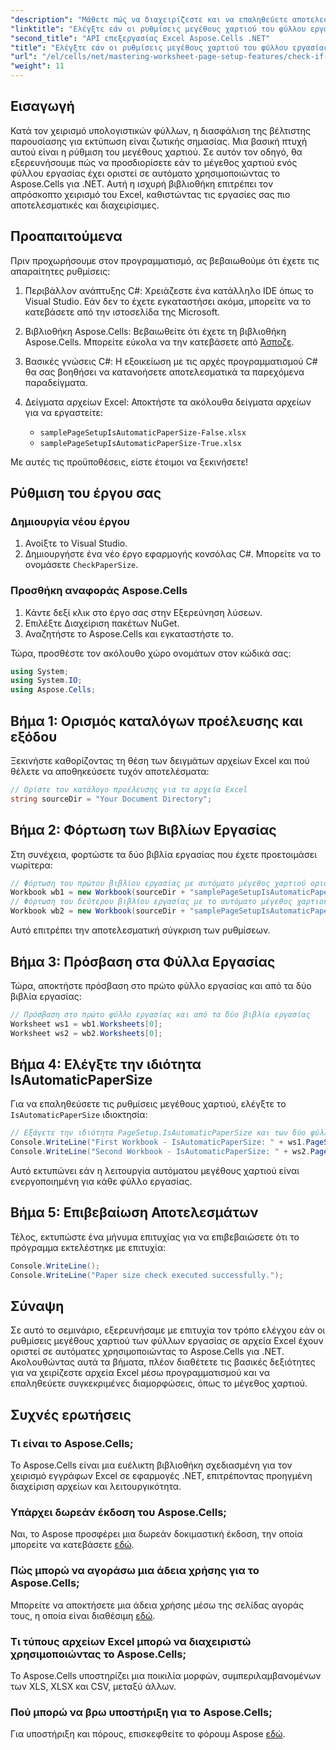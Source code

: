 ```yaml
---
"description": "Μάθετε πώς να διαχειρίζεστε και να επαληθεύετε αποτελεσματικά τις ρυθμίσεις μεγέθους χαρτιού σε φύλλα εργασίας του Excel χρησιμοποιώντας το Aspose.Cells για .NET. Αυτός ο ολοκληρωμένος οδηγός παρέχει οδηγίες βήμα προς βήμα."
"linktitle": "Ελέγξτε εάν οι ρυθμίσεις μεγέθους χαρτιού του φύλλου εργασίας είναι αυτόματες"
"second_title": "API επεξεργασίας Excel Aspose.Cells .NET"
"title": "Ελέγξτε εάν οι ρυθμίσεις μεγέθους χαρτιού του φύλλου εργασίας είναι αυτόματες"
"url": "/el/cells/net/mastering-worksheet-page-setup-features/check-if-paper-size-settings/"
"weight": 11
---
```


## Εισαγωγή

Κατά τον χειρισμό υπολογιστικών φύλλων, η διασφάλιση της βέλτιστης παρουσίασης για εκτύπωση είναι ζωτικής σημασίας. Μια βασική πτυχή αυτού είναι η ρύθμιση του μεγέθους χαρτιού. Σε αυτόν τον οδηγό, θα εξερευνήσουμε πώς να προσδιορίσετε εάν το μέγεθος χαρτιού ενός φύλλου εργασίας έχει οριστεί σε αυτόματο χρησιμοποιώντας το Aspose.Cells για .NET. Αυτή η ισχυρή βιβλιοθήκη επιτρέπει τον απρόσκοπτο χειρισμό του Excel, καθιστώντας τις εργασίες σας πιο αποτελεσματικές και διαχειρίσιμες.

## Προαπαιτούμενα
Πριν προχωρήσουμε στον προγραμματισμό, ας βεβαιωθούμε ότι έχετε τις απαραίτητες ρυθμίσεις:

1. Περιβάλλον ανάπτυξης C#: Χρειάζεστε ένα κατάλληλο IDE όπως το Visual Studio. Εάν δεν το έχετε εγκαταστήσει ακόμα, μπορείτε να το κατεβάσετε από την ιστοσελίδα της Microsoft.
   
2. Βιβλιοθήκη Aspose.Cells: Βεβαιωθείτε ότι έχετε τη βιβλιοθήκη Aspose.Cells. Μπορείτε εύκολα να την κατεβάσετε από [Άσποζε](https://releases.aspose.com/cells/net/).

3. Βασικές γνώσεις C#: Η εξοικείωση με τις αρχές προγραμματισμού C# θα σας βοηθήσει να κατανοήσετε αποτελεσματικά τα παρεχόμενα παραδείγματα.

4. Δείγματα αρχείων Excel: Αποκτήστε τα ακόλουθα δείγματα αρχείων για να εργαστείτε:
   - `samplePageSetupIsAutomaticPaperSize-False.xlsx`
   - `samplePageSetupIsAutomaticPaperSize-True.xlsx`

Με αυτές τις προϋποθέσεις, είστε έτοιμοι να ξεκινήσετε!

## Ρύθμιση του έργου σας

### Δημιουργία νέου έργου
1. Ανοίξτε το Visual Studio.
2. Δημιουργήστε ένα νέο έργο εφαρμογής κονσόλας C#. Μπορείτε να το ονομάσετε `CheckPaperSize`.

### Προσθήκη αναφοράς Aspose.Cells
1. Κάντε δεξί κλικ στο έργο σας στην Εξερεύνηση λύσεων.
2. Επιλέξτε Διαχείριση πακέτων NuGet.
3. Αναζητήστε το Aspose.Cells και εγκαταστήστε το.

Τώρα, προσθέστε τον ακόλουθο χώρο ονομάτων στον κώδικά σας:

```csharp
using System;
using System.IO;
using Aspose.Cells;
```

## Βήμα 1: Ορισμός καταλόγων προέλευσης και εξόδου
Ξεκινήστε καθορίζοντας τη θέση των δειγμάτων αρχείων Excel και πού θέλετε να αποθηκεύσετε τυχόν αποτελέσματα:
```csharp
// Ορίστε τον κατάλογο προέλευσης για τα αρχεία Excel
string sourceDir = "Your Document Directory";
```

## Βήμα 2: Φόρτωση των Βιβλίων Εργασίας
Στη συνέχεια, φορτώστε τα δύο βιβλία εργασίας που έχετε προετοιμάσει νωρίτερα:
```csharp
// Φόρτωση του πρώτου βιβλίου εργασίας με αυτόματο μέγεθος χαρτιού ορισμένο σε false
Workbook wb1 = new Workbook(sourceDir + "samplePageSetupIsAutomaticPaperSize-False.xlsx");
// Φόρτωση του δεύτερου βιβλίου εργασίας με το αυτόματο μέγεθος χαρτιού ορισμένο σε true
Workbook wb2 = new Workbook(sourceDir + "samplePageSetupIsAutomaticPaperSize-True.xlsx");
```
Αυτό επιτρέπει την αποτελεσματική σύγκριση των ρυθμίσεων.

## Βήμα 3: Πρόσβαση στα Φύλλα Εργασίας
Τώρα, αποκτήστε πρόσβαση στο πρώτο φύλλο εργασίας και από τα δύο βιβλία εργασίας:
```csharp
// Πρόσβαση στο πρώτο φύλλο εργασίας και από τα δύο βιβλία εργασίας
Worksheet ws1 = wb1.Worksheets[0];
Worksheet ws2 = wb2.Worksheets[0];
```

## Βήμα 4: Ελέγξτε την ιδιότητα IsAutomaticPaperSize
Για να επαληθεύσετε τις ρυθμίσεις μεγέθους χαρτιού, ελέγξτε το `IsAutomaticPaperSize` ιδιοκτησία:
```csharp
// Εξάγετε την ιδιότητα PageSetup.IsAutomaticPaperSize και των δύο φύλλων εργασίας
Console.WriteLine("First Workbook - IsAutomaticPaperSize: " + ws1.PageSetup.IsAutomaticPaperSize);
Console.WriteLine("Second Workbook - IsAutomaticPaperSize: " + ws2.PageSetup.IsAutomaticPaperSize);
```
Αυτό εκτυπώνει εάν η λειτουργία αυτόματου μεγέθους χαρτιού είναι ενεργοποιημένη για κάθε φύλλο εργασίας.

## Βήμα 5: Επιβεβαίωση Αποτελεσμάτων
Τέλος, εκτυπώστε ένα μήνυμα επιτυχίας για να επιβεβαιώσετε ότι το πρόγραμμα εκτελέστηκε με επιτυχία:
```csharp
Console.WriteLine();
Console.WriteLine("Paper size check executed successfully.");
```

## Σύναψη
Σε αυτό το σεμινάριο, εξερευνήσαμε με επιτυχία τον τρόπο ελέγχου εάν οι ρυθμίσεις μεγέθους χαρτιού των φύλλων εργασίας σε αρχεία Excel έχουν οριστεί σε αυτόματες χρησιμοποιώντας το Aspose.Cells για .NET. Ακολουθώντας αυτά τα βήματα, πλέον διαθέτετε τις βασικές δεξιότητες για να χειρίζεστε αρχεία Excel μέσω προγραμματισμού και να επαληθεύετε συγκεκριμένες διαμορφώσεις, όπως το μέγεθος χαρτιού.

## Συχνές ερωτήσεις

### Τι είναι το Aspose.Cells;
Το Aspose.Cells είναι μια ευέλικτη βιβλιοθήκη σχεδιασμένη για τον χειρισμό εγγράφων Excel σε εφαρμογές .NET, επιτρέποντας προηγμένη διαχείριση αρχείων και λειτουργικότητα.

### Υπάρχει δωρεάν έκδοση του Aspose.Cells;
Ναι, το Aspose προσφέρει μια δωρεάν δοκιμαστική έκδοση, την οποία μπορείτε να κατεβάσετε [εδώ](https://releases.aspose.com/cells/net/).

### Πώς μπορώ να αγοράσω μια άδεια χρήσης για το Aspose.Cells;
Μπορείτε να αποκτήσετε μια άδεια χρήσης μέσω της σελίδας αγοράς τους, η οποία είναι διαθέσιμη [εδώ](https://purchase.aspose.com/buy).

### Τι τύπους αρχείων Excel μπορώ να διαχειριστώ χρησιμοποιώντας το Aspose.Cells;
Το Aspose.Cells υποστηρίζει μια ποικιλία μορφών, συμπεριλαμβανομένων των XLS, XLSX και CSV, μεταξύ άλλων.

### Πού μπορώ να βρω υποστήριξη για το Aspose.Cells;
Για υποστήριξη και πόρους, επισκεφθείτε το φόρουμ Aspose [εδώ](https://forum.aspose.com/c/cells/9).